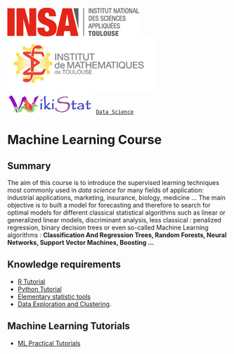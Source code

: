 [![INSA](img/logo-insa.jpg)](https://www.insa-toulouse.fr/fr/index.html)
[<img src="img/IMT.jpg" alt="drawing" height="120"/>](https://www.math.univ-toulouse.fr/)
[<img src="img/wikistat.jpg" alt="drawing" height="50"/>](https://github.com/wikistat)
[`Data Science`](http://www.math.insa-toulouse.fr/fr/enseignement.html) 

# Machine Learning Course

## Summary

The aim of this course is to introduce the supervised learning techniques most commonly used in  *data science* for many fields of application: industrial applications, marketing, insurance, biology, medicine ... The main objective is to built a model for forecasting and therefore to search for optimal  models for different classical statistical algorithms such as linear or generalized linear models, discriminant analysis, less classical : penalized regression, binary decision trees or even so-called Machine Learning algorithms : **Classification And Regression Trees, Random Forests, Neural Networks,  Support Vector Machines, Boosting ...**


## Knowledge requirements

- [R Tutorial](https://github.com/wikistat/Intro-R) 
- [Python Tutorial](https://github.com/wikistat/Intro-Python)
- [Elementary statistic tools](https://github.com/wikistat/StatElem)
- [Data Exploration and Clustering](https://github.com/wikistat/Exploration). 


## Machine Learning Tutorials 

- [ML Practical Tutorials](https://github.com/wikistat/Apprentissage)
